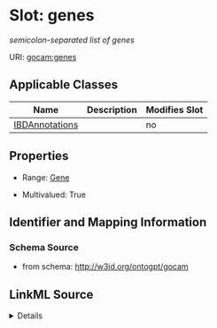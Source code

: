 

# Slot: genes


_semicolon-separated list of genes_



URI: [gocam:genes](http://w3id.org/ontogpt/gocam/genes)



<!-- no inheritance hierarchy -->





## Applicable Classes

| Name | Description | Modifies Slot |
| --- | --- | --- |
| [IBDAnnotations](IBDAnnotations.md) |  |  no  |







## Properties

* Range: [Gene](Gene.md)

* Multivalued: True





## Identifier and Mapping Information







### Schema Source


* from schema: http://w3id.org/ontogpt/gocam




## LinkML Source

<details>
```yaml
name: genes
description: semicolon-separated list of genes
from_schema: http://w3id.org/ontogpt/gocam
rank: 1000
multivalued: true
alias: genes
owner: IBDAnnotations
domain_of:
- IBDAnnotations
range: Gene

```
</details>